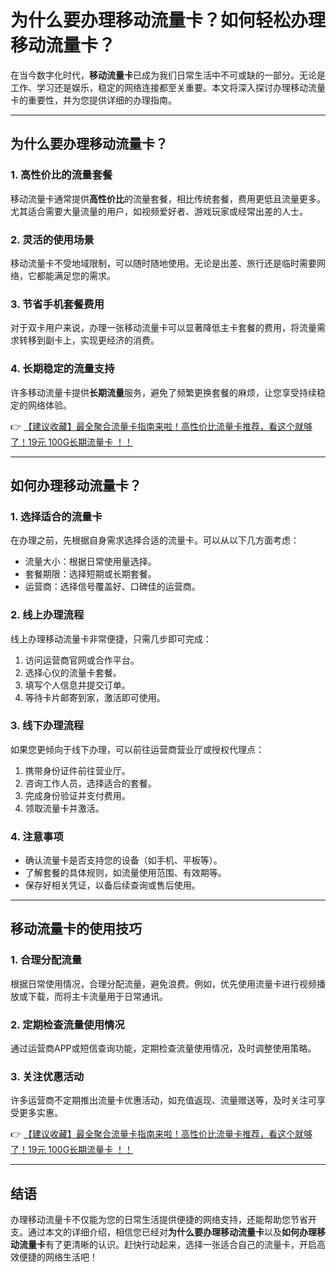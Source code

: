 # 为什么要办理移动流量卡？如何轻松办理移动流量卡？

在当今数字化时代，**移动流量卡**已成为我们日常生活中不可或缺的一部分。无论是工作、学习还是娱乐，稳定的网络连接都至关重要。本文将深入探讨办理移动流量卡的重要性，并为您提供详细的办理指南。

---

## 为什么要办理移动流量卡？

### 1. **高性价比的流量套餐**
移动流量卡通常提供**高性价比**的流量套餐，相比传统套餐，费用更低且流量更多。尤其适合需要大量流量的用户，如视频爱好者、游戏玩家或经常出差的人士。

### 2. **灵活的使用场景**
移动流量卡不受地域限制，可以随时随地使用。无论是出差、旅行还是临时需要网络，它都能满足您的需求。

### 3. **节省手机套餐费用**
对于双卡用户来说，办理一张移动流量卡可以显著降低主卡套餐的费用，将流量需求转移到副卡上，实现更经济的消费。

### 4. **长期稳定的流量支持**
许多移动流量卡提供**长期流量**服务，避免了频繁更换套餐的麻烦，让您享受持续稳定的网络体验。

👉 [【建议收藏】最全聚合流量卡指南来啦！高性价比流量卡推荐，看这个就够了！19元 100G长期流量卡 ！！](https://bit.ly/Liuliangka)

---

## 如何办理移动流量卡？

### 1. **选择适合的流量卡**
在办理之前，先根据自身需求选择合适的流量卡。可以从以下几方面考虑：
- 流量大小：根据日常使用量选择。
- 套餐期限：选择短期或长期套餐。
- 运营商：选择信号覆盖好、口碑佳的运营商。

### 2. **线上办理流程**
线上办理移动流量卡非常便捷，只需几步即可完成：
1. 访问运营商官网或合作平台。
2. 选择心仪的流量卡套餐。
3. 填写个人信息并提交订单。
4. 等待卡片邮寄到家，激活即可使用。

### 3. **线下办理流程**
如果您更倾向于线下办理，可以前往运营商营业厅或授权代理点：
1. 携带身份证件前往营业厅。
2. 咨询工作人员，选择适合的套餐。
3. 完成身份验证并支付费用。
4. 领取流量卡并激活。

### 4. **注意事项**
- 确认流量卡是否支持您的设备（如手机、平板等）。
- 了解套餐的具体规则，如流量使用范围、有效期等。
- 保存好相关凭证，以备后续查询或售后使用。

---

## 移动流量卡的使用技巧

### 1. **合理分配流量**
根据日常使用情况，合理分配流量，避免浪费。例如，优先使用流量卡进行视频播放或下载，而将主卡流量用于日常通讯。

### 2. **定期检查流量使用情况**
通过运营商APP或短信查询功能，定期检查流量使用情况，及时调整使用策略。

### 3. **关注优惠活动**
许多运营商不定期推出流量卡优惠活动，如充值返现、流量赠送等，及时关注可享受更多实惠。

👉 [【建议收藏】最全聚合流量卡指南来啦！高性价比流量卡推荐，看这个就够了！19元 100G长期流量卡 ！！](https://bit.ly/Liuliangka)

---

## 结语

办理移动流量卡不仅能为您的日常生活提供便捷的网络支持，还能帮助您节省开支。通过本文的详细介绍，相信您已经对**为什么要办理移动流量卡**以及**如何办理移动流量卡**有了更清晰的认识。赶快行动起来，选择一张适合自己的流量卡，开启高效便捷的网络生活吧！